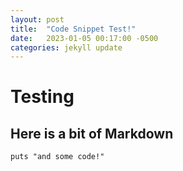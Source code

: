 ```yaml
---
layout: post
title:  "Code Snippet Test!"
date:   2023-01-05 00:17:00 -0500
categories: jekyll update
---
```

# Testing

## Here is a bit of Markdown

```
puts "and some code!"
```
